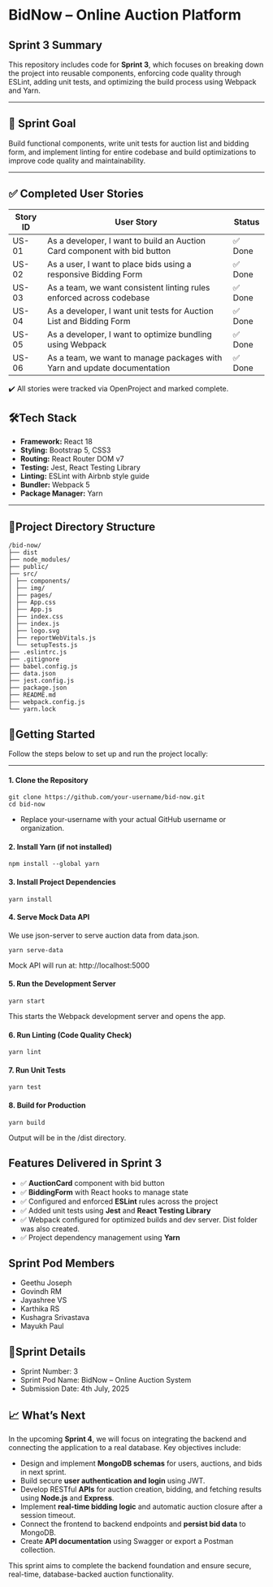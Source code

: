 # BidNow – Online Auction Platform

## Sprint 3 Summary

This repository includes code for **Sprint 3**, which focuses on breaking down the project into reusable components, enforcing code quality through ESLint, adding unit tests, and optimizing the build process using Webpack and Yarn.

---

## 🏁 Sprint Goal

Build functional components, write unit tests for auction list and bidding form, and implement linting for entire codebase and build optimizations to improve code quality and maintainability.

---

## ✅ Completed User Stories

| Story ID | User Story                                                                 | Status |
| -------- | -------------------------------------------------------------------------- | ------ |
| US-01    | As a developer, I want to build an Auction Card component with bid button | ✅ Done |
| US-02    | As a user, I want to place bids using a responsive Bidding Form           | ✅ Done |
| US-03    | As a team, we want consistent linting rules enforced across codebase      | ✅ Done |
| US-04    | As a developer, I want unit tests for Auction List and Bidding Form       | ✅ Done |
| US-05    | As a developer, I want to optimize bundling using Webpack                 | ✅ Done |
| US-06    | As a team, we want to manage packages with Yarn and update documentation  | ✅ Done |


✔️ All stories were tracked via OpenProject and marked complete.


## 🛠️Tech Stack

- **Framework:** React 18
- **Styling:** Bootstrap 5, CSS3
- **Routing:** React Router DOM v7
- **Testing:** Jest, React Testing Library
- **Linting:** ESLint with Airbnb style guide
- **Bundler:** Webpack 5
- **Package Manager:** Yarn

---

## 📂Project Directory Structure
    
    /bid-now/
    ├── dist
    ├── node_modules/
    ├── public/
    ├── src/
    │ ├── components/
    │ ├── img/
    │ ├── pages/
    │ ├── App.css
    │ ├── App.js
    │ ├── index.css
    │ ├── index.js
    │ ├── logo.svg
    │ ├── reportWebVitals.js
    │ └── setupTests.js
    ├── .eslintrc.js
    ├── .gitignore
    ├── babel.config.js
    ├── data.json
    ├── jest.config.js
    ├── package.json
    ├── README.md
    ├── webpack.config.js
    └── yarn.lock
    
## 🚀Getting Started

Follow the steps below to set up and run the project locally:

---

#### 1. Clone the Repository

    git clone https://github.com/your-username/bid-now.git
    cd bid-now
- Replace your-username with your actual GitHub username or organization.

#### 2. Install Yarn (if not installed)
    
    npm install --global yarn

#### 3. Install Project Dependencies
    yarn install

#### 4. Serve Mock Data API
We use json-server to serve auction data from data.json.

    yarn serve-data
Mock API will run at: http://localhost:5000

#### 5.  Run the Development Server
    yarn start
This starts the Webpack development server and opens the app.

#### 6. Run Linting (Code Quality Check)
    yarn lint

#### 7. Run Unit Tests
    yarn test

#### 8. Build for Production
    yarn build
Output will be in the /dist directory.

## Features Delivered in Sprint 3

- ✅ **AuctionCard** component with bid button
- ✅ **BiddingForm** with React hooks to manage state
- ✅ Configured and enforced **ESLint** rules across the project
- ✅ Added unit tests using **Jest** and **React Testing Library**
- ✅ Webpack configured for optimized builds and dev server. Dist folder was also created.
- ✅ Project dependency management using **Yarn**

## Sprint Pod Members
- Geethu Joseph
- Govindh RM
- Jayashree VS
- Karthika RS
- Kushagra Srivastava
- Mayukh Paul

## 📅Sprint Details
- Sprint Number: 3
- Sprint Pod Name: BidNow – Online Auction System
- Submission Date: 4th July, 2025

## 📈 What’s Next

In the upcoming **Sprint 4**, we will focus on integrating the backend and connecting the application to a real database. Key objectives include:

- Design and implement **MongoDB schemas** for users, auctions, and bids in next sprint.
- Build secure **user authentication and login** using JWT.
- Develop RESTful **APIs** for auction creation, bidding, and fetching results using **Node.js** and **Express**.
- Implement **real-time bidding logic** and automatic auction closure after a session timeout.
- Connect the frontend to backend endpoints and **persist bid data** to MongoDB.
- Create **API documentation** using Swagger or export a Postman collection.

This sprint aims to complete the backend foundation and ensure secure, real-time, database-backed auction functionality.
